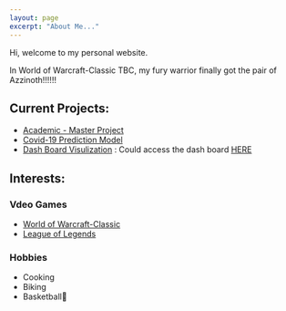 ```yaml
---
layout: page
excerpt: "About Me..."
---
```


Hi, welcome to my personal website.      

In World of Warcraft-Classic TBC, my fury warrior finally got the pair of Azzinoth!!!!!!

## Current Projects:
- [Academic - Master Project](https://drive.google.com/file/d/1zN7ANyoZCmo_251-2kKwn7V3SAcBJG8l/view?ths=true)
- [Covid-19 Prediction Model](https://github.com/Yifeng-T/BIOS823_Final)
- [Dash Board Visulization](https://github.com/Yifeng-T/DashBoard) : Could access the dash board [HERE](https://phd-granting-yifeng-analysis.herokuapp.com/)

## Interests:
### Vdeo Games
- [World of Warcraft-Classic](https://classic.warcraftlogs.com/character/cn/%E6%AF%94%E6%96%AF%E5%B7%A8%E5%85%BD/%E6%A1%B6%E6%A1%B6%E8%B9%A6?zone=1007&new=true#zone=1012)
- [League of Legends](https://na.op.gg/summoner/userName=DonalBoom)
### Hobbies
- Cooking
- Biking
- Basketball🏀
